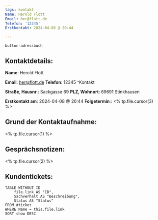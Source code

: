 ```yaml
---
tags: kontakt
Name: Herold Flott
Email: her@flott.de
Telefon: '12345'
Erstkontakt: 2024-04-08 @ 20:44  

---
```

`button-adressbuch`
## Kontaktdetails:

**Name**: Herold Flott

**Email**: her@flott.de
**Telefon**: 12345
^Kontakt

**Straße, Hausnr**.: Sackgasse 69
**PLZ, Wohnort**: 69691 Stinkhausen

**Erstkontakt am**: 2024-04-08 @ 20:44 
**Folgetermin**:: <% tp.file.cursor(3) %>

## Grund der Kontaktaufnahme:

<% tp.file.cursor(1) %>

## Gesprächsnotizen:

<% tp.file.cursor(2) %>




## Kundentickets:
```dataview
TABLE WITHOUT ID
	file.link AS "ID",
	Sachverhalt AS "Beschreibung",
	Status AS "Status"
FROM #ticket 
WHERE Name = this.file.link
SORT show DESC
```